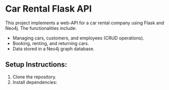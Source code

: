# Car Rental Flask API

This project implements a web-API for a car rental company using Flask and Neo4j.
The functionalities include:

- Managing cars, customers, and employees (CRUD operations).
- Booking, renting, and returning cars.
- Data stored in a Neo4j graph database.

## Setup Instructions:

1. Clone the repository.
2. Install dependencies:
